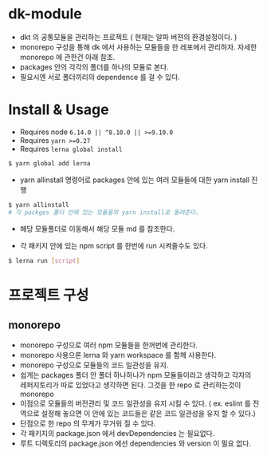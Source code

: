 # dk-module

- dkt 의 공통모듈을 관리하는 프로젝트 ( 현재는 알파 버젼의 환경설정이다. )
- monorepo 구성을 통해 dk 에서 사용하는 모듈들을 한 레포에서 관리하자. 자세한 monorepo 에 관한건 아래 참조.
- packages 안의 각각의 폴더를 하나의 모듈로 본다.
- 필요시엔 서로 폴더끼리의 dependence 를 걸 수 있다.

# Install & Usage

- Requires node `6.14.0 || ^8.10.0 || >=9.10.0`
- Requires `yarn >=0.27`
- Requires `lerna global install`

```sh
$ yarn global add lerna
```

- yarn allinstall 명령어로 packages 안에 있는 여러 모듈들에 대한 yarn install 진행

```sh
$ yarn allinstall
# 각 packges 폴더 안에 있는 모듈들의 yarn install로 돌려준다.
```

- 해당 모듈폴더로 이동해서 해당 모듈 md 를 참조한다.

- 각 패키지 안에 있는 npm script 를 한번에 run 시켜줄수도 있다.

```sh
$ lerna run [script]
```

# 프로젝트 구성

## monorepo

- monorepo 구성으로 여러 npm 모듈들을 한꺼번에 관리한다.
- monorepo 사용으론 lerna 와 yarn workspace 를 함께 사용한다.
- monorepo 구성으로 모듈들의 코드 일관성을 유지.
- 쉽게는 packages 폴더 안 폴더 하나하나가 npm 모듈들이라고 생각하고 각자의 레퍼지토리가 따로 있었다고 생각하면 된다. 그것을 한 repo 로 관리하는것이 monorepo
- 이점으로 모듈들의 버전관리 및 코드 일관성을 유지 시킬 수 있다. ( ex. eslint 를 전역으로 설정해 놓으면 이 안에 있는 코드들은 같은 코드 일관성을 유지 할 수 있다.)
- 단점으로 한 repo 의 무게가 무거워 질 수 있다.
- 각 패키지의 package.json 에서 devDependencies 는 필요없다.
- 루트 디렉토리의 package.json 에선 dependencies 와 version 이 필요 없다.
